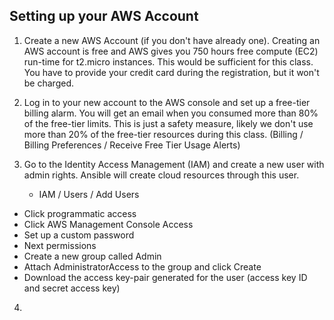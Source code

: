 ## Setting up your AWS Account

1. Create a new AWS Account (if you don't have already one). Creating an AWS account is free and AWS gives you 750 hours free compute (EC2) run-time for t2.micro instances. This would be sufficient for this class. You have to provide your credit card during the registration, but it won't be charged.

2. Log in to your new account to the AWS console and set up a free-tier billing alarm. You will get an email when you consumed more than 80% of the free-tier limits. This is just a safety measure, likely we don't use more than 20% of the free-tier resources during this class. (Billing / Billing Preferences / Receive Free Tier Usage Alerts)
  
3. Go to the Identity Access Management (IAM) and create a new user with admin rights. Ansible will create cloud resources through this user.

	- IAM / Users / Add Users
  - Click programmatic access
  - Click AWS Management Console Access
  - Set up a custom password
  - Next permissions
  - Create a new group called Admin
  - Attach AdministratorAccess to the group and click Create
  - Download the access key-pair generated for the user (access key ID and secret access key)
  
4. 

